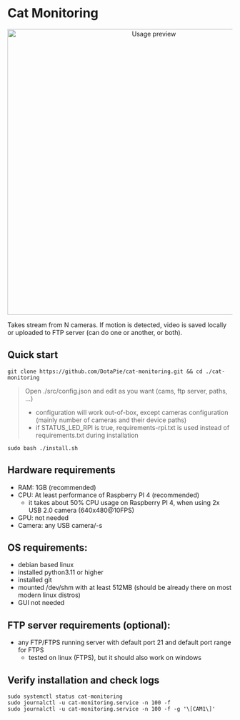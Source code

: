 # Cat Monitoring
<p align="center">
  <img src="https://github.com/DotaPie/cat-monitoring/blob/main/cat.gif" width="640" alt="Usage preview">
</p>
Takes stream from N cameras. If motion is detected, video is saved locally or uploaded to FTP server (can do one or another, or both).

## Quick start
```
git clone https://github.com/DotaPie/cat-monitoring.git && cd ./cat-monitoring
```
>Open ./src/config.json and edit as you want (cams, ftp server, paths, ...)
>- configuration will work out-of-box, except cameras configuration (mainly number of cameras and their device paths)
>- if STATUS_LED_RPI is true, requirements-rpi.txt is used instead of requirements.txt during installation
```
sudo bash ./install.sh
```

## Hardware requirements
- RAM: 1GB (recommended)
- CPU: At least performance of Raspberry PI 4 (recommended) 
    - it takes about 50% CPU usage on Raspberry PI 4, when using 2x USB 2.0 camera (640x480@10FPS)
- GPU: not needed
- Camera: any USB camera/-s

## OS requirements: 
- debian based linux
- installed python3.11 or higher
- installed git
- mounted /dev/shm with at least 512MB (should be already there on most modern linux distros)
- GUI not needed

## FTP server requirements (optional):
- any FTP/FTPS running server with default port 21 and default port range for FTPS
    - tested on linux (FTPS), but it should also work on windows

## Verify installation and check logs
```
sudo systemctl status cat-monitoring
sudo journalctl -u cat-monitoring.service -n 100 -f 
sudo journalctl -u cat-monitoring.service -n 100 -f -g '\[CAM1\]'
```
